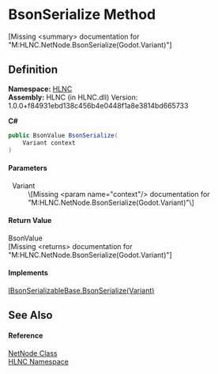 # BsonSerialize Method


\[Missing &lt;summary&gt; documentation for "M:HLNC.NetNode.BsonSerialize(Godot.Variant)"\]



## Definition
**Namespace:** <a href="N_HLNC">HLNC</a>  
**Assembly:** HLNC (in HLNC.dll) Version: 1.0.0+f84931ebd138c456b4e0448f1a8e3814bd665733

**C#**
``` C#
public BsonValue BsonSerialize(
	Variant context
)
```



#### Parameters
<dl><dt>  Variant</dt><dd>\[Missing &lt;param name="context"/&gt; documentation for "M:HLNC.NetNode.BsonSerialize(Godot.Variant)"\]</dd></dl>

#### Return Value
BsonValue  
\[Missing &lt;returns&gt; documentation for "M:HLNC.NetNode.BsonSerialize(Godot.Variant)"\]

#### Implements
<a href="M_HLNC_IBsonSerializableBase_BsonSerialize">IBsonSerializableBase.BsonSerialize(Variant)</a>  


## See Also


#### Reference
<a href="T_HLNC_NetNode">NetNode Class</a>  
<a href="N_HLNC">HLNC Namespace</a>  

